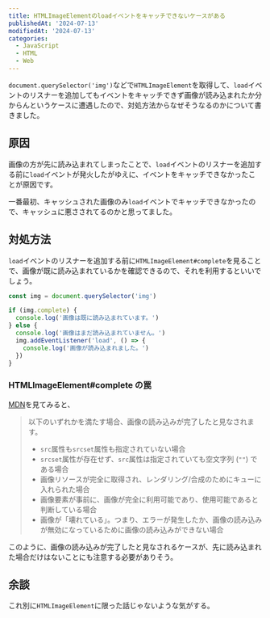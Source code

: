 ```yaml
---
title: HTMLImageElementのloadイベントをキャッチできないケースがある
publishedAt: '2024-07-13'
modifiedAt: '2024-07-13'
categories:
  - JavaScript
  - HTML
  - Web
---
```


`document.querySelector('img')`などで`HTMLImageElement`を取得して、`load`イベントのリスナーを追加してもイベントをキャッチできず画像が読み込まれたか分からんというケースに遭遇したので、対処方法からなぜそうなるのかについて書きました。

## 原因

画像の方が先に読み込まれてしまったことで、`load`イベントのリスナーを追加する前に`load`イベントが発火したがゆえに、イベントをキャッチできなかったことが原因です。

一番最初、キャッシュされた画像のみ`load`イベントでキャッチできなかったので、キャッシュに悪さされてるのかと思ってました。

## 対処方法

`load`イベントのリスナーを追加する前に`HTMLImageElement#complete`を見ることで、画像が既に読み込まれているかを確認できるので、それを利用するといいでしょう。

```js
const img = document.querySelector('img')

if (img.complete) {
  console.log('画像は既に読み込まれています。')
} else {
  console.log('画像はまだ読み込まれていません。')
  img.addEventListener('load', () => {
    console.log('画像が読み込まれました。')
  })
}
```

### HTMLImageElement#complete の罠

[MDN](https://developer.mozilla.org/ja/docs/Web/API/HTMLImageElement/complete)を見てみると、

> 以下のいずれかを満たす場合、画像の読み込みが完了したと見なされます。
>
> - `src`属性も`srcset`属性も指定されていない場合
> - `srcset`属性が存在せず、`src`属性は指定されていても空文字列 (`""`) である場合
> - 画像リソースが完全に取得され、レンダリング/合成のためにキューに入れられた場合
> - 画像要素が事前に、画像が完全に利用可能であり、使用可能であると判断している場合
> - 画像が「壊れている」。つまり、エラーが発生したか、画像の読み込みが無効になっているために画像の読み込みができない場合

このように、画像の読み込みが完了したと見なされるケースが、先に読み込まれた場合だけはないことにも注意する必要がありそう。

## 余談

これ別に`HTMLImageElement`に限った話じゃないような気がする。
